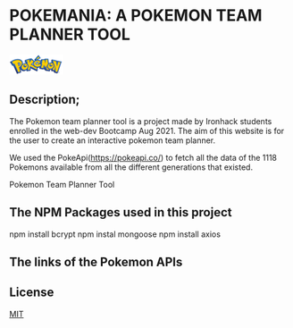 
# POKEMANIA: A POKEMON TEAM PLANNER TOOL 

![Alt text](public\images\logo.png "Title")


## Description; 

The Pokemon team planner tool is a project made by Ironhack students enrolled in the web-dev Bootcamp Aug 2021. The aim of this website is for the user to create an interactive pokemon team planner. 

We used the PokeApi(https://pokeapi.co/) to fetch all the data of the 1118 Pokemons available from all the different generations that existed. 


Pokemon Team Planner Tool


## The NPM Packages used in this project



npm install bcrypt
npm instal mongoose 
npm install axios



## The links of the Pokemon APIs





## License

[MIT](https://choosealicense.com/licenses/mit/)
